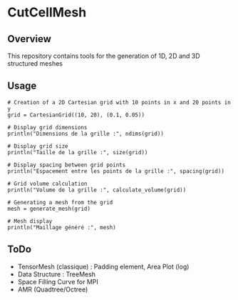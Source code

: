 # CutCellMesh

## Overview
This repository contains tools for the generation of 1D, 2D and 3D structured meshes

## Usage
```
# Creation of a 2D Cartesian grid with 10 points in x and 20 points in y
grid = CartesianGrid((10, 20), (0.1, 0.05))

# Display grid dimensions
println("Dimensions de la grille :", ndims(grid))

# Display grid size
println("Taille de la grille :", size(grid))

# Display spacing between grid points
println("Espacement entre les points de la grille :", spacing(grid))

# Grid volume calculation
println("Volume de la grille :", calculate_volume(grid))

# Generating a mesh from the grid
mesh = generate_mesh(grid)

# Mesh display
println("Maillage généré :", mesh)
```


## ToDo
- TensorMesh (classique) : Padding element, Area Plot (log) 
- Data Structure : TreeMesh
- Space Filling Curve for MPI
- AMR (Quadtree/Octree)